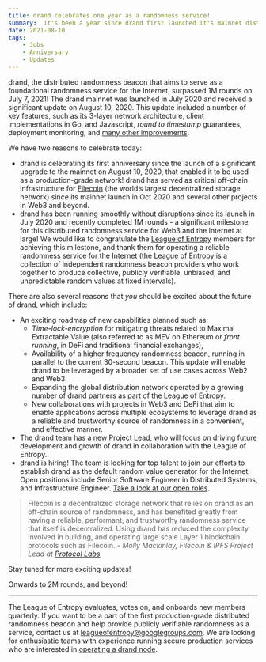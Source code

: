 ```yaml
---
title: drand celebrates one year as a randomness service!
summary:  It's been a year since drand first launched it's mainnet distributed randomness beacon service.
date: 2021-08-10
tags: 
    - Jobs
    - Anniversary
    - Updates 
---
```


drand, the distributed randomness beacon that aims to serve as a foundational randomness service for the Internet, surpassed 1M rounds on July 7, 2021! The drand mainnet was launched in July 2020 and received a significant update on August 10, 2020. This update included a number of key features, such as its 3-layer network architecture, client implementations in Go, and Javascript, _round to timestamp_ guarantees, deployment monitoring, and [many other improvements](https://drand.love/blog/2020/08/10/drand-launches-v1-0/).

We have two reasons to celebrate today:

- drand is celebrating its first anniversary since the launch of a significant upgrade to the mainnet on August 10, 2020, that enabled it to be used as a production-grade network! drand has served as critical off-chain infrastructure for [Filecoin](https://filecoin.io) (the world’s largest decentralized storage network) since its mainnet launch in Oct 2020 and several other projects in Web3 and beyond.
- drand has been running smoothly without disruptions since its launch in July 2020 and recently completed 1M rounds - a significant milestone for this distributed randomness service for Web3 and the Internet at large! We would like to congratulate the [League of Entropy](https://drand.love/blog/2020/08/10/drand-launches-v1-0/) members for achieving this milestone, and thank them for operating a reliable randomness service for the Internet (the [League of Entropy](https://leagueofentropy.com/) is a collection of independent randomness beacon providers who work together to produce collective, publicly verifiable, unbiased, and unpredictable random values at fixed intervals).

There are also several reasons that _you_ should be excited about the future of drand, which include:

- An exciting roadmap of new capabilities planned such as:
    - _Time-lock-encryption_ for mitigating threats related to Maximal Extractable Value (also referred to as MEV on Ethereum or _front running_, in DeFi and traditional financial exchanges),
    - Availability of a higher frequency randomness beacon, running in parallel to the current 30-second beacon. This update will enable drand to be leveraged by a broader set of use cases across Web2 and Web3.
    - Expanding the global distribution network operated by a growing number of drand partners as part of the League of Entropy.
    - New collaborations with projects in Web3 and DeFi that aim to enable applications across multiple ecosystems to leverage drand as a reliable and trustworthy source of randomness in a convenient, and effective manner.
- The drand team has a new Project Lead, who will focus on driving future development and growth of drand in collaboration with the League of Entropy.
- drand is hiring! The team is looking for top talent to join our efforts to establish drand as the default random value generator for the Internet. Open positions include Senior Software Engineer in Distributed Systems, and Infrastructure Engineer. [Take a look at our open roles](https://jobs.lever.co/protocol?team=Engineering).

> Filecoin is a decentralized storage network that relies on drand as an off-chain source of randomness, and has benefited greatly from having a reliable, performant, and trustworthy randomness service that itself is decentralized. Using drand has reduced the complexity involved in building, and operating large scale Layer 1 blockchain protocols such as Filecoin. - _Molly Mackinlay, Filecoin & IPFS Project Lead at [Protocol Labs](https://protocol.ai)_

Stay tuned for more exciting updates!

Onwards to 2M rounds, and beyond!

---

The League of Entropy evaluates, votes on, and onboards new members quarterly. If you want to be a part of the first production-grade distributed randomness beacon and help provide publicly verifiable randomness as a service, contact us at [leagueofentropy@googlegroups.com](mailto:leagueofentropy@googlegroups.com). We are looking for enthusiastic teams with experience running secure production services who are interested in [operating a drand node](https://docs.google.com/document/d/1zy_ki3Qk6ecg_APEjYlT9DBwzdJx9I_ImHvaUaIwKHU/).
